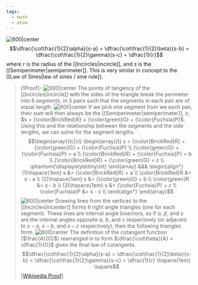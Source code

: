 ```yaml
---
tags:
  - math
  - atom
---
```

![600|center](incircle-proof2.excalidraw)
$$\dfrac{\cot\frac{1}{2}\alpha}{s-a} = \dfrac{\cot\frac{1}{2}\beta}{s-b} = \dfrac{\cot\frac{1}{2}\gamma}{s-c} = \dfrac{1}{r}$$
where $r$ is the radius of the [[Incircles|incircle]], and $s$ is the [[Semiperimeter|semiperimeter]]. This is very similar in concept to the [[Law of Sines|law of sines / sine rule]].

> [!Proof]-
> ![600|center](incircle-proof0.excalidraw)
> The points of tangency of the [[Incircles|incircle]] with the sides of the triangle break the perimeter into 6 segments, in 3 pairs such that the segments in each pair are of equal length. ![600|center](incircle-proof1.excalidraw)
> If we pick one segment from we each pair, their sum will then always be the [[Semiperimeter|semiperimeter]], $s$; $s = {\color{BrickRed}R} + {\color{green}G} + {\color{Fuchsia}P}$. Using this and the relationship between the segments and the side lengths, we can solve for the segment lengths.
 > $$\begin{array}{lc|cl}
 > 	\begin{array}{l}
 > 		s = {\color{BrickRed}R} + {\color{green}G} + {\color{Fuchsia}P} \\
 > 		{\color{green}G} + {\color{Fuchsia}P} = a \\
 > 		{\color{BrickRed}R} + {\color{Fuchsia}P} = b \\
 > 		{\color{BrickRed}R} + {\color{green}G} = c \\
 > 		\phantom{\displaystyle\tiny\int}
 > 	\end{array}
 > 	&&&
 > 	\begin{align*}
 > 		(1)\hspace{1em} s &= {\color{BrickRed}R} + a \\
 > 		\color{BrickRed}R &= s - a \\
 > 		(2)\hspace{1em} s &= {\color{green}G} + b \\
 > 		\color{green}R &= s - b \\
 > 		(3)\hspace{1em} s &= {\color{Fuchsia}P} + c \\
 > 		\color{Fuchsia}P &= s - c \\
 > 	\end{align*}
 > \end{array}$$
> ![600|center](incircle-proof2.excalidraw)
> Drawing lines from the vertices to the [[Incircles|incenter]] forms 6 right angle triangles (one for each segment). These lines are internal angle bisectors, so if $\alpha$, $\beta$, and $\gamma$ are the internal angles opposite $a$, $b$, and $c$ respectively (or adjacent to $s-a$, $s-b$, and $s-c$ respectively), then the following triangles form.
> ![600|center](incircle-proof3.excalidraw)
> The definition of the cotangent function ($\frac{A}{O}$) rearranged in to form $\dfrac{\cot\theta}{A} = \dfrac{1}{O}$ gives the final law of cotangents.
> $$\dfrac{\cot\frac{1}{2}\alpha}{s-a} = \dfrac{\cot\frac{1}{2}\beta}{s-b} = \dfrac{\cot\frac{1}{2}\gamma}{s-c} = \dfrac{1}{r} \hspace{1em} \square$$
> \[[Wikipedia Proof](https://en.wikipedia.org/wiki/Law_of_cotangents#Proof)\]